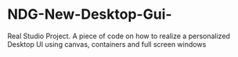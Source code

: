 NDG-New-Desktop-Gui-
====================

Real Studio Project. A piece of code on how to realize a personalized Desktop UI using canvas, containers and full screen windows
